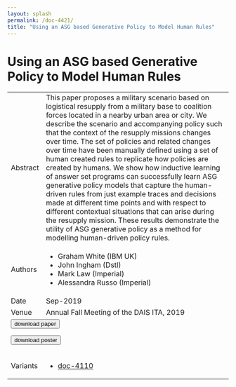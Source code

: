 ```yaml
---
layout: splash
permalink: /doc-4421/
title: "Using an ASG based Generative Policy to Model Human Rules"
---
```


# Using an ASG based Generative Policy to Model Human Rules

<table>
    <tbody>
    <tr>
        <td>Abstract</td>
        <td>This paper proposes a military scenario based on logistical resupply from a military base to coalition forces located in a nearby urban area or city. We describe the scenario and accompanying policy such that the context of the resupply missions changes over time. The set of policies and related changes over time have been manually defined using a set of human created rules to replicate how policies are created by humans. We show how inductive learning of answer set programs can successfully learn ASG generative policy models that capture the human-driven rules from just example traces and decisions made at different time points and with respect to different contextual situations that can arise during the resupply mission. These results demonstrate the utility of ASG generative policy as a method for modelling human-driven policy rules.</td>
    </tr>
    <tr>
        <td>Authors</td>
        <td>
            <ul>
                <li>Graham White (IBM UK)</li>
                <li>John Ingham (Dstl)</li>
                <li>Mark Law (Imperial)</li>
                <li>Alessandra Russo (Imperial)</li>
            </ul>
        </td>
    </tr>
    <tr>
        <td>Date</td>
        <td>Sep-2019</td>
    </tr>
    <tr>
        <td>Venue</td>
        <td>Annual Fall Meeting of the DAIS ITA, 2019</td>
    </tr>
        <tr>
            <td colspan="2">
                <form method="get" action="https://ibm.box.com/v/doc-4421-paper">
                    <button type="submit">download paper</button>
                </form>
                <form method="get" action="https://ibm.box.com/v/doc-4421-poster">
                    <button type="submit">download poster</button>
                </form>
            </td>
        </tr>
        <tr>
            <td>Variants</td>
            <td>
                <ul>
                    <li><a href="\doc-4110\">doc-4110</a></li>
                </ul>
            </td>
        </tr>
    </tbody>
</table>
